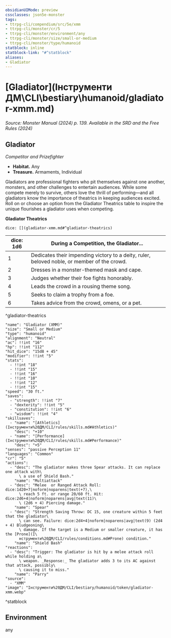 ```yaml
---
obsidianUIMode: preview
cssclasses: json5e-monster
tags:
- ttrpg-cli/compendium/src/5e/xmm
- ttrpg-cli/monster/cr/5
- ttrpg-cli/monster/environment/any
- ttrpg-cli/monster/size/small-or-medium
- ttrpg-cli/monster/type/humanoid
statblock: inline
statblock-link: "#^statblock"
aliases:
- Gladiator
---
```

# [Gladiator](Інструменти ДМ\CLI\bestiary\humanoid/gladiator-xmm.md)
*Source: Monster Manual (2024) p. 139. Available in the <span title='Systems Reference Document (5.2)'>SRD</span> and the Free Rules (2024)*  

## Gladiator

*Competitor and Prizefighter*

- **Habitat.** Any  
- **Treasure.** Armaments, Individual  

Gladiators are professional fighters who pit themselves against one another, monsters, and other challenges to entertain audiences. While some compete merely to survive, others love the thrill of performing—and all gladiators know the importance of theatrics in keeping audiences excited. Roll on or choose an option from the Gladiator Theatrics table to inspire the unique flourishes a gladiator uses when competing.

**Gladiator Theatrics**

`dice: [](gladiator-xmm.md#^gladiator-theatrics)`

| dice: 1d6 | During a Competition, the Gladiator... |
|-----------|----------------------------------------|
| 1 | Dedicates their impending victory to a deity, ruler, beloved noble, or member of the crowd. |
| 2 | Dresses in a monster-themed mask and cape. |
| 3 | Judges whether their foe fights honorably. |
| 4 | Leads the crowd in a rousing theme song. |
| 5 | Seeks to claim a trophy from a foe. |
| 6 | Takes advice from the crowd, omens, or a pet. |
^gladiator-theatrics

```statblock
"name": "Gladiator (XMM)"
"size": "Small or Medium"
"type": "humanoid"
"alignment": "Neutral"
"ac": !!int "16"
"hp": !!int "112"
"hit_dice": "15d8 + 45"
"modifier": !!int "5"
"stats":
  - !!int "18"
  - !!int "15"
  - !!int "16"
  - !!int "10"
  - !!int "12"
  - !!int "15"
"speed": "30 ft."
"saves":
  - "strength": !!int "7"
  - "dexterity": !!int "5"
  - "constitution": !!int "6"
  - "wisdom": !!int "4"
"skillsaves":
  - "name": "[Athletics](Інструменти%20ДМ/CLI/rules/skills.md#Athletics)"
    "desc": "+10"
  - "name": "[Performance](Інструменти%20ДМ/CLI/rules/skills.md#Performance)"
    "desc": "+5"
"senses": "passive Perception 11"
"languages": "Common"
"cr": "5"
"actions":
  - "desc": "The gladiator makes three Spear attacks. It can replace one attack with\
      \ a use of Shield Bash."
    "name": "Multiattack"
  - "desc": "Melee  or Ranged Attack Roll: dice:1d20+7|noform|noparens|text(+7),\
      \ reach 5 ft. or range 20/60 ft. Hit: dice:2d6+4|noform|noparens|avg|text(11)\
      \ (2d6 + 4) Piercing damage."
    "name": "Spear"
  - "desc": "Strength Saving Throw: DC 15, one creature within 5 feet that the gladiator\
      \ can see. Failure: dice:2d4+4|noform|noparens|avg|text(9) (2d4 + 4) Bludgeoning\
      \ damage. If the target is a Medium or smaller creature, it has the [Prone](І\
      нструменти%20ДМ/CLI/rules/conditions.md#Prone) condition."
    "name": "Shield Bash"
"reactions":
  - "desc": "Trigger: The gladiator is hit by a melee attack roll while holding a\
      \ weapon. _Response:_ The gladiator adds 3 to its AC against that attack, possibly\
      \ causing it to miss."
    "name": "Parry"
"source":
  - "XMM"
"image": "Інструменти%20ДМ/CLI/bestiary/humanoid/token/gladiator-xmm.webp"
```
^statblock

## Environment

any